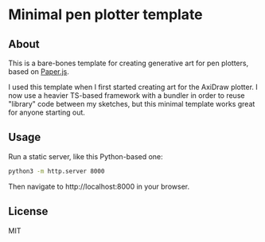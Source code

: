 # Minimal pen plotter template

## About

This is a bare-bones template for creating generative art for pen plotters, based on [Paper.js](http://paperjs.org/).

I used this template when I first started creating art for the AxiDraw plotter. I now use a heavier TS-based framework with a bundler in order to reuse "library" code between my sketches, but this minimal template works great for anyone starting out.

## Usage

Run a static server, like this Python-based one:

```bash
python3 -m http.server 8000
```

Then navigate to http://localhost:8000 in your browser.

## License

MIT
